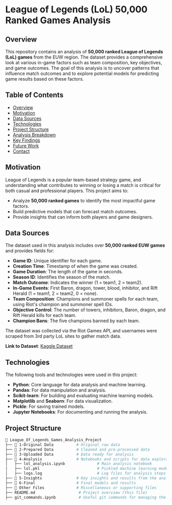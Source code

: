 # League of Legends (LoL) 50,000 Ranked Games Analysis

## Overview
This repository contains an analysis of **50,000 ranked League of Legends (LoL) games** from the EUW region. The dataset provides a comprehensive look at various in-game factors such as team composition, key objectives, and game outcomes. The goal of this analysis is to uncover patterns that influence match outcomes and to explore potential models for predicting game results based on these factors.

## Table of Contents
- [Overview](#overview)
- [Motivation](#motivation)
- [Data Sources](#data-sources)
- [Technologies](#technologies)
- [Project Structure](#project-structure)
- [Analysis Breakdown](#analysis-breakdown)
- [Key Findings](#key-findings)
- [Future Work](#future-work)
- [Contact](#contact)

## Motivation
League of Legends is a popular team-based strategy game, and understanding what contributes to winning or losing a match is critical for both casual and professional players. This project aims to:
- Analyze **50,000 ranked games** to identify the most impactful game factors.
- Build predictive models that can forecast match outcomes.
- Provide insights that can inform both players and game designers.

## Data Sources
The dataset used in this analysis includes over **50,000 ranked EUW games** and provides fields for:
- **Game ID**: Unique identifier for each game.
- **Creation Time**: Timestamp of when the game was created.
- **Game Duration**: The length of the game in seconds.
- **Season ID**: Identifies the season of the match.
- **Match Outcome**: Indicates the winner (1 = team1, 2 = team2).
- **In-Game Events**: First Baron, dragon, tower, blood, inhibitor, and Rift Herald (1 = team1, 2 = team2, 0 = none).
- **Team Composition**: Champions and summoner spells for each team, using Riot's champion and summoner spell IDs.
- **Objective Control**: The number of towers, inhibitors, Baron, dragon, and Rift Herald kills for each team.
- **Champion Bans**: The five champions banned by each team.

The dataset was collected via the Riot Games API, and usernames were scraped from 3rd party LoL sites to gather match data.

**Link to Dataset**: [Kaggle Dataset](https://www.kaggle.com/datasets/datasnaek/league-of-legends)

## Technologies
The following tools and technologies were used in this project:
- **Python**: Core language for data analysis and machine learning.
- **Pandas**: For data manipulation and analysis.
- **Scikit-learn**: For building and evaluating machine learning models.
- **Matplotlib** and **Seaborn**: For data visualization.
- **Pickle**: For saving trained models.
- **Jupyter Notebooks**: For documenting and running the analysis.

## Project Structure
```bash
📂 League_Of_Legends_Games_Analysis_Project
├── 📂 1-Original Data          # Original raw data
├── 📂 2-Prepared Data          # Cleaned and pre-processed data
├── 📂 3-Uploaded Data          # Data ready for analysis
├── 📂 4-Analysis               # Notebooks and scripts for data exploration and model development
│   ├── lol_analysis.ipynb              # Main analysis notebook
│   ├── lol.pkl                         # Pickled machine learning models
│   ├── logs.log                        # Log files for analysis steps
├── 📂 5-Insights               # Key insights and results from the analysis
├── 📂 6-Final                  # Final models and results
├── 📂 Other Files              # Miscellaneous or supporting files
├── README.md                   # Project overview (this file)
├── git_commands.ipynb          # Useful git commands for managing the project
